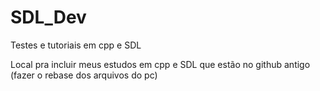 # SDL_Dev
Testes e tutoriais em cpp e SDL

Local pra incluir meus estudos em cpp e SDL que estão no github antigo (fazer o rebase dos arquivos do pc)
